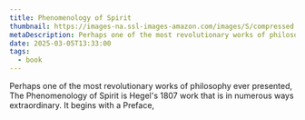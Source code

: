 ```yaml
---
title: Phenomenology of Spirit
thumbnail: https://images-na.ssl-images-amazon.com/images/S/compressed.photo.goodreads.com/books/1425522818i/9454.jpg
metaDescription: Perhaps one of the most revolutionary works of philosophy ever presented, The Phenomenology of Spirit is Hegel's 1807 work that is in numerous ways extraordinary. It begins with a Preface,
date: 2025-03-05T13:33:00
tags:
  - book
---
```

Perhaps one of the most revolutionary works of philosophy ever presented, The Phenomenology of Spirit is Hegel's 1807 work that is in numerous ways extraordinary. It begins with a Preface,
